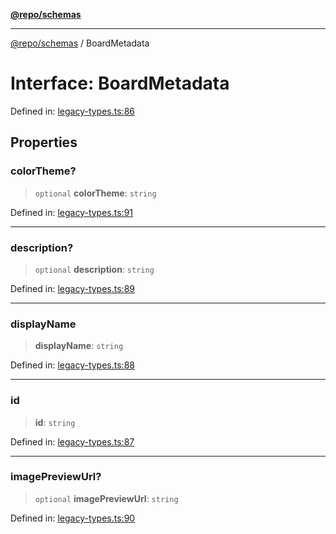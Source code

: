 [**@repo/schemas**](../README.md)

***

[@repo/schemas](../README.md) / BoardMetadata

# Interface: BoardMetadata

Defined in: [legacy-types.ts:86](https://github.com/alexqguo/drinking-board-game-v3/blob/c1651f3f11d4ae3776e0b160a33032601da6e0ad/packages/schemas/src/legacy-types.ts#L86)

## Properties

### colorTheme?

> `optional` **colorTheme**: `string`

Defined in: [legacy-types.ts:91](https://github.com/alexqguo/drinking-board-game-v3/blob/c1651f3f11d4ae3776e0b160a33032601da6e0ad/packages/schemas/src/legacy-types.ts#L91)

***

### description?

> `optional` **description**: `string`

Defined in: [legacy-types.ts:89](https://github.com/alexqguo/drinking-board-game-v3/blob/c1651f3f11d4ae3776e0b160a33032601da6e0ad/packages/schemas/src/legacy-types.ts#L89)

***

### displayName

> **displayName**: `string`

Defined in: [legacy-types.ts:88](https://github.com/alexqguo/drinking-board-game-v3/blob/c1651f3f11d4ae3776e0b160a33032601da6e0ad/packages/schemas/src/legacy-types.ts#L88)

***

### id

> **id**: `string`

Defined in: [legacy-types.ts:87](https://github.com/alexqguo/drinking-board-game-v3/blob/c1651f3f11d4ae3776e0b160a33032601da6e0ad/packages/schemas/src/legacy-types.ts#L87)

***

### imagePreviewUrl?

> `optional` **imagePreviewUrl**: `string`

Defined in: [legacy-types.ts:90](https://github.com/alexqguo/drinking-board-game-v3/blob/c1651f3f11d4ae3776e0b160a33032601da6e0ad/packages/schemas/src/legacy-types.ts#L90)
